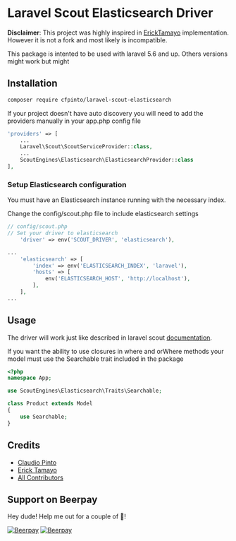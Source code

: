 # Laravel Scout Elasticsearch Driver

**Disclaimer**: This project was highly inspired in [ErickTamayo](https://github.com/ErickTamayo/laravel-scout-elastic) implementation. However it is not a fork and most likely is incompatible.

This package is intented to be used with laravel 5.6 and up. Others versions might work but might  

## Installation

```bash
composer require cfpinto/laravel-scout-elasticsearch
```  

If your project doesn't have auto discovery you will need to add the providers manually in your app.php config file   

```php
'providers' => [
	...
	Laravel\Scout\ScoutServiceProvider::class,
	...
	ScoutEngines\Elasticsearch\ElasticsearchProvider::class
],
```

### Setup Elasticsearch configuration

You must have an Elasticsearch instance running with the necessary index. 

Change the config/scout.php file to include elasticsearch settings

```php
// config/scout.php
// Set your driver to elasticsearch
    'driver' => env('SCOUT_DRIVER', 'elasticsearch'),

...
    'elasticsearch' => [
        'index' => env('ELASTICSEARCH_INDEX', 'laravel'),
        'hosts' => [
            env('ELASTICSEARCH_HOST', 'http://localhost'),
        ],
    ],
...
```

## Usage

The driver will work just like described in laravel scout [documentation](https://laravel.com/docs/5.5/scout).

If you want the ability to use closures in where and orWhere methods your model must use the Searchable trait included in the package

```php
<?php
namespace App;

use ScoutEngines\Elasticsearch\Traits\Searchable;

class Product extends Model
{
	use Searchable; 
}
```

## Credits

- [Claudio Pinto](https://github.com/cfpinto)
- [Erick Tamayo](https://github.com/ericktamayo)
- [All Contributors](https://github.com/cfpinto/laravel-scout-elastic/contributors)
## Support on Beerpay
Hey dude! Help me out for a couple of :beers:!

[![Beerpay](https://beerpay.io/cfpinto/laravel-scout-elasticsearch/badge.svg?style=beer-square)](https://beerpay.io/cfpinto/laravel-scout-elasticsearch)  [![Beerpay](https://beerpay.io/cfpinto/laravel-scout-elasticsearch/make-wish.svg?style=flat-square)](https://beerpay.io/cfpinto/laravel-scout-elasticsearch?focus=wish)